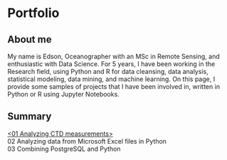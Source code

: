 # Portfolio

## About me
My name is Edson, Oceanographer with an MSc in Remote Sensing, and enthusiastic with Data Science. For 5 years, I have been working in the Research field, using Python and R for data cleansing, data analysis, statistical modeling, data mining, and machine learning. On this page, I provide some samples of projects that I have been involved in, written in Python or R using Jupyter Notebooks.

## Summary
[&lt;01 Analyzing CTD measurements&gt;](https://github.com/edsonfreirefs/Portfolio/blob/master/01%20Analyzing%20CTD%20measurements.ipynb)
<br>
02 Analyzing data from Microsoft Excel files in Python
<br>
03 Combining PostgreSQL and Python

